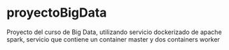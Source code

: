 # proyectoBigData
Proyecto del curso de Big Data, utilizando servicio dockerizado de apache spark, servicio que contiene
un container master y dos containers worker 
